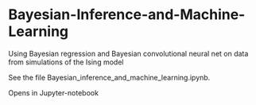 # Bayesian-Inference-and-Machine-Learning
Using Bayesian regression and Bayesian convolutional neural net on data from simulations of the Ising model

See the file Bayesian_inference_and_machine_learning.ipynb.

Opens in Jupyter-notebook
